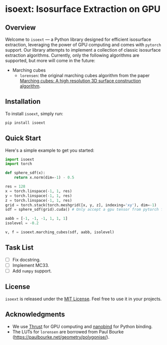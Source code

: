 
# isoext: Isosurface Extraction on GPU

## Overview

Welcome to `isoext` — a Python library designed for efficient isosurface extraction, leveraging the power of GPU computing and comes with `pytorch` support. Our library attempts to implement a collection of classic isosurface extraction algorithms. Currently, only the following algorithms are supported, but more will come in the future:
* Marching cubes
  * `lorensen`: the original marching cubes algorithm from the paper [Marching cubes: A high resolution 3D surface construction algorithm](https://dl.acm.org/doi/10.1145/37402.37422).

## Installation

To install `isoext`, simply run:

```bash
pip install isoext
```

## Quick Start

Here's a simple example to get you started:

```python
import isoext
import torch 

def sphere_sdf(x):
    return x.norm(dim=-1) - 0.5

res = 128
x = torch.linspace(-1, 1, res)
y = torch.linspace(-1, 1, res)
z = torch.linspace(-1, 1, res)
grid = torch.stack(torch.meshgrid([x, y, z], indexing='xy'), dim=-1)
sdf = sphere_sdf(grid).cuda() # Only accept a gpu tensor from pytorch for now

aabb = [-1, -1, -1, 1, 1, 1]
isolevel = -0.2

v, f = isoext.marching_cubes(sdf, aabb, isolevel)
```

## Task List
- [ ] Fix docstring.
- [ ] Implement MC33.
- [ ] Add `numpy` support.

## License

`isoext` is released under the [MIT License](LICENSE). Feel free to use it in your projects.

## Acknowledgments
* We use [Thrust](https://developer.nvidia.com/thrust) for GPU computing and [nanobind](https://github.com/wjakob/nanobind) for Python binding. 
* The LUTs for `lorensen` are borrowed from Paul Bourke (https://paulbourke.net/geometry/polygonise/).
